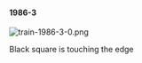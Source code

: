#### 1986-3
![train-1986-3-0.png](https://github.com/lil-lab/nlvr/raw/master/nlvr/train/images/6/train-1986-3-0.png "train-1986-3-0.png")

Black square is touching the edge